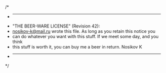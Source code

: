 /*
 * ----------------------------------------------------------------------------
 * "THE BEER-WARE LICENSE" (Revision 42):
 * nosikov-k@mail.ru wrote this file.  As long as you retain this notice you
 * can do whatever you want with this stuff. If we meet some day, and you think
 * this stuff is worth it, you can buy me a beer in return.   Nosikov K
 * ----------------------------------------------------------------------------
 */
